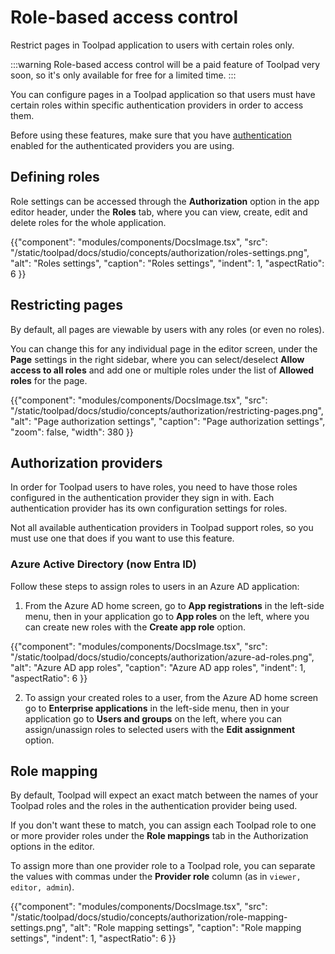 # Role-based access control

<p class="description">Restrict pages in Toolpad application to users with certain roles only.</p>

:::warning
Role-based access control will be a paid feature of Toolpad very soon, so it's only available for free for a limited time.
:::

You can configure pages in a Toolpad application so that users must have certain roles within specific authentication providers in order to access them.

Before using these features, make sure that you have [authentication](/toolpad/studio/concepts/authentication/) enabled for the authenticated providers you are using.

## Defining roles

Role settings can be accessed through the **Authorization** option in the app editor header, under the **Roles** tab, where you can view, create, edit and delete roles for the whole application.

{{"component": "modules/components/DocsImage.tsx", "src": "/static/toolpad/docs/studio/concepts/authorization/roles-settings.png", "alt": "Roles settings", "caption": "Roles settings", "indent": 1, "aspectRatio": 6 }}

## Restricting pages

By default, all pages are viewable by users with any roles (or even no roles).

You can change this for any individual page in the editor screen, under the **Page** settings in the right sidebar, where you can select/deselect **Allow access to all roles** and add one or multiple roles under the list of **Allowed roles** for the page.

{{"component": "modules/components/DocsImage.tsx", "src": "/static/toolpad/docs/studio/concepts/authorization/restricting-pages.png", "alt": "Page authorization settings", "caption": "Page authorization settings", "zoom": false, "width": 380 }}

## Authorization providers

In order for Toolpad users to have roles, you need to have those roles configured in the authentication provider they sign in with. Each authentication provider has its own configuration settings for roles.

Not all available authentication providers in Toolpad support roles, so you must use one that does if you want to use this feature.

### Azure Active Directory (now Entra ID)

Follow these steps to assign roles to users in an Azure AD application:

1. From the Azure AD home screen, go to **App registrations** in the left-side menu, then in your application go to **App roles** on the left, where you can create new roles with the **Create app role** option.

{{"component": "modules/components/DocsImage.tsx", "src": "/static/toolpad/docs/studio/concepts/authorization/azure-ad-roles.png", "alt": "Azure AD app roles", "caption": "Azure AD app roles", "indent": 1, "aspectRatio": 6 }}

2. To assign your created roles to a user, from the Azure AD home screen go to **Enterprise applications** in the left-side menu, then in your application go to **Users and groups** on the left, where you can assign/unassign roles to selected users with the **Edit assignment** option.

## Role mapping

By default, Toolpad will expect an exact match between the names of your Toolpad roles and the roles in the authentication provider being used.

If you don't want these to match, you can assign each Toolpad role to one or more provider roles under the **Role mappings** tab in the Authorization options in the editor.

To assign more than one provider role to a Toolpad role, you can separate the values with commas under the **Provider role** column (as in `viewer, editor, admin`).

{{"component": "modules/components/DocsImage.tsx", "src": "/static/toolpad/docs/studio/concepts/authorization/role-mapping-settings.png", "alt": "Role mapping settings", "caption": "Role mapping settings", "indent": 1, "aspectRatio": 6 }}
